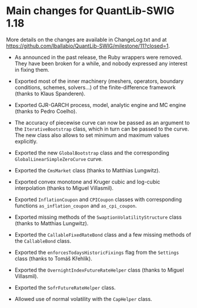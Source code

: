 
Main changes for QuantLib-SWIG 1.18
===================================

More details on the changes are available in ChangeLog.txt and at
<https://github.com/lballabio/QuantLib-SWIG/milestone/11?closed=1>.

- As announced in the past release, the Ruby wrappers were removed.
  They have been broken for a while, and nobody expressed any interest
  in fixing them.

- Exported most of the inner machinery (meshers, operators, boundary
  conditions, schemes, solvers...) of the finite-difference framework
  (thanks to Klaus Spanderen).

- Exported GJR-GARCH process, model, analytic engine and MC engine
  (thanks to Pedro Coelho).

- The accuracy of piecewise curve can now be passed as an argument
  to the `IterativeBootstrap` class, which in turn can be passed to
  the curve.  The new class also allows to set minimum and maximum
  values explicitly.

- Exported the new `GlobalBootstrap` class and the corresponding
  `GlobalLinearSimpleZeroCurve` curve.

- Exported the `CmsMarket` class (thanks to Matthias Lungwitz).

- Exported convex monotone and Kruger cubic and log-cubic
  interpolation (thanks to Miguel Villasmil).

- Exported `InflationCoupon` and `CPICoupon` classes with
  corresponding functions `as_inflation_coupon` and `as_cpi_coupon`.

- Exported missing methods of the `SwaptionVolatilityStructure` class
  (thanks to Matthias Lungwitz).

- Exported the `CallableFixedRateBond` class and a few missing methods
  of the `CallableBond` class.

- Exported the `enforcesTodaysHistoricFixings` flag from the
  `Settings` class (thanks to Tomáš Křehlík).

- Exported the `OvernightIndexFutureRateHelper` class (thanks to
  Miguel Villasmil).

- Exported the `SofrFutureRateHelper` class.

- Allowed use of normal volatility with the `CapHelper` class.

